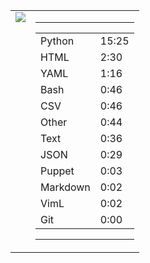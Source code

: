 
<table><tr>
<td valign="top">
  <img src="https://wakatime.com/share/@Aperture/0cd21d5d-ac4f-458d-9c71-d06f479c1297.png" />
</td>

<td valign="top">
  <hr>
  <table>
    <tr><td>Python</td><td>15:25</td></tr><tr><td>HTML</td><td>2:30</td></tr><tr><td>YAML</td><td>1:16</td></tr><tr><td>Bash</td><td>0:46</td></tr><tr><td>CSV</td><td>0:46</td></tr><tr><td>Other</td><td>0:44</td></tr><tr><td>Text</td><td>0:36</td></tr><tr><td>JSON</td><td>0:29</td></tr><tr><td>Puppet</td><td>0:03</td></tr><tr><td>Markdown</td><td>0:02</td></tr><tr><td>VimL</td><td>0:02</td></tr><tr><td>Git</td><td>0:00</td></tr>
  </table>
  <hr>
</td>
</tr></table>

